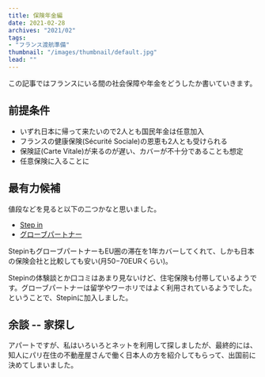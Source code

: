 ```yaml
---
title: 保険年金編
date: 2021-02-28
archives: "2021/02"
tags:
- "フランス渡航準備"
thumbnail: "/images/thumbnail/default.jpg"
lead: ""
---
```


この記事ではフランスにいる間の社会保障や年金をどうしたか書いていきます。

## 前提条件
- いずれ日本に帰って来たいので2人とも国民年金は任意加入
- フランスの健康保険(Sécurité Sociale)の恩恵も2人とも受けられる
- 保険証(Carte Vitale)が来るのが遅い、カバーが不十分であることも想定
- 任意保険に入ることに

## 最有力候補
値段などを見ると以下の二つかなと思いました。
- [Step in](https://www.ryokohoken.org/)
- [グローブパートナー](https://www.acs-ami.com/jp/globe-jp.php)

StepinもグローブパートナーもEU圏の滞在を1年カバーしてくれて、しかも日本の保険会社と比較しても安い(月50−70EURくらい)。

Stepinの体験談とか口コミはあまり見ないけど、住宅保険も付帯しているようです。グローブパートナーは留学やワーホリではよく利用されているようでした。
ということで、Stepinに加入しました。

## 余談 -- 家探し
アパートですが、私はいろいろとネットを利用して探しましたが、最終的には、知人にパリ在住の不動産屋さんで働く日本人の方を紹介してもらって、出国前に決めてしまいました。